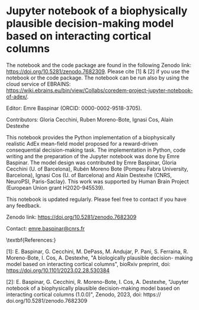 # Jupyter notebook of a biophysically plausible decision-making model based on interacting cortical columns

The notebook and the code package are found in the following Zenodo link: https://doi.org/10.5281/zenodo.7682309. Please cite [1] & [2] if you use the notebook or the code package. The notebook can be run also by using the cloud service of EBRAINS: https://wiki.ebrains.eu/bin/view/Collabs/coredem-project-jupyter-notebook-of-adex/. 

Editor: Emre Baspinar (ORCID: 0000-0002-9518-3705).

Contributors: Gloria Cecchini, Ruben Moreno-Bote, Ignasi Cos, Alain Destexhe

This notebook provides the Python implementation of a biophysically realistic AdEx mean-field model proposed for a reward-driven consequential decision-making task. The implementation in Python, code writing and the preparation of the Jupyter notebook was done by Emre Baspinar. The model design was contributed by Emre Baspinar, Gloria Cecchini (U. of Barcelona), Rubén Moreno Bote (Pompeu Fabra University, Barcelona), Ignasi Cos (U. of Barcelona) and Alain Destexhe (CNRS, NeuroPSI, Paris-Saclay). This work was supported by Human Brain Project (European Union grant H2020-945539).

This notebook is updated regularly. Please feel free to contact if you have any feedback.

Zenodo link: https://doi.org/10.5281/zenodo.7682309

Contact: emre.baspinar@cnrs.fr


\textbf{References:}

[1]: E. Baspinar, G. Cecchini, M. DePass, M. Andujar, P. Pani, S. Ferraina, R. Moreno-Bote, I. Cos, A. Destexhe, "A biologically plausible decision- making model based on interacting cortical columns", bioRxiv preprint, doi: https://doi.org/10.1101/2023.02.28.530384 

[2]: E. Baspinar, G. Cecchini, R. Moreno-Bote, I. Cos, A. Destexhe, "Jupyter notebook of a biophysically plausible decision-making model based on interacting cortical columns (1.0.0)", Zenodo, 2023, doi: https:// doi.org/10.5281/zenodo.7682309
